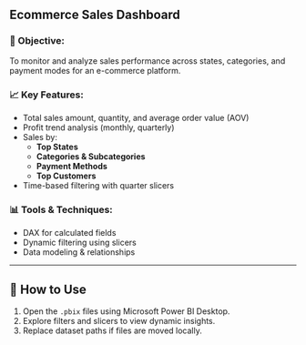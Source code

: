 ## Ecommerce Sales Dashboard

### 📌 Objective:
To monitor and analyze sales performance across states, categories, and payment modes for an e-commerce platform.

### 📈 Key Features:
- Total sales amount, quantity, and average order value (AOV)
- Profit trend analysis (monthly, quarterly)
- Sales by:
  - **Top States**
  - **Categories & Subcategories**
  - **Payment Methods**
  - **Top Customers**
- Time-based filtering with quarter slicers

### 📊 Tools & Techniques:
- DAX for calculated fields
- Dynamic filtering using slicers
- Data modeling & relationships



---

## 📌 How to Use

1. Open the `.pbix` files using Microsoft Power BI Desktop.
2. Explore filters and slicers to view dynamic insights.
3. Replace dataset paths if files are moved locally.
